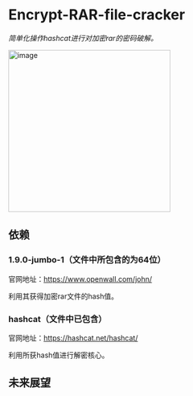 # Encrypt-RAR-file-cracker
*简单化操作hashcat进行对加密rar的密码破解。*

<img width="322" alt="image" src="https://github.com/LinShancc/Encrypt-RAR-file-cracker/assets/129955394/8c1a5d58-e132-4e95-a817-e99a82d2714b">

## 依赖
  ### 1.9.0-jumbo-1（文件中所包含的为64位）
官网地址：https://www.openwall.com/john/

利用其获得加密rar文件的hash值。

  ### hashcat（文件中已包含）
官网地址：https://hashcat.net/hashcat/

利用所获hash值进行解密核心。

## 未来展望

